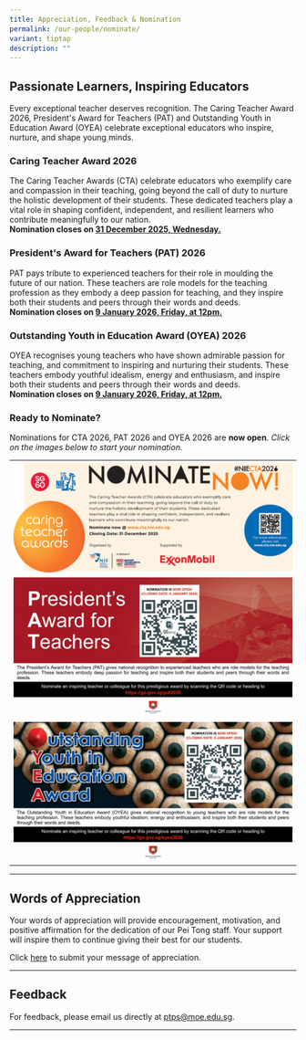 ```yaml
---
title: Appreciation, Feedback & Nomination
permalink: /our-people/nominate/
variant: tiptap
description: ""
---
```

<h2>Passionate Learners, Inspiring Educators</h2>
<p>Every exceptional teacher deserves recognition. The Caring Teacher Award
2026, President's Award for Teachers (PAT) and Outstanding Youth in Education
Award (OYEA) celebrate exceptional educators who inspire, nurture, and
shape young minds.</p>
<h3><strong>Caring Teacher Award 2026</strong></h3>
<p>The Caring Teacher Awards (CTA) celebrate educators who exemplify care
and compassion in their teaching, going beyond the call of duty to nurture
the holistic development of their students. These dedicated teachers play
a vital role in shaping confident, independent, and resilient learners
who contribute meaningfully to our nation.
<br><strong>Nomination closes on <u>31 December 2025, Wednesday.</u></strong>
</p>
<h3><strong>President's Award for Teachers (PAT) 2026</strong></h3>
<p>PAT pays tribute to experienced teachers for their role in moulding the
future of our nation. These teachers are role models for the teaching profession
as they embody a deep passion for teaching, and they inspire both their
students and peers through their words and deeds.
<br><strong>Nomination closes on <u>9 January 2026, Friday, at 12pm.</u></strong>
</p>
<h3><strong>Outstanding Youth in Education Award (OYEA) 2026</strong></h3>
<p>OYEA recognises young teachers who have shown admirable passion for teaching,
and commitment to inspiring and nurturing their students. These teachers
embody youthful idealism, energy and enthusiasm, and inspire both their
students and peers through their words and deeds.
<br><strong>Nomination closes on <u>9 January 2026, Friday, at 12pm.</u></strong>
</p>
<h3><strong>Ready to Nominate?</strong></h3>
<p>Nominations for CTA 2026, PAT 2026 and OYEA 2026 are <strong>now open</strong>. <em>Click on the images below to start your nomination.</em>
</p>
<p></p>
<table style="minWidth: 25px">
<colgroup>
<col>
</colgroup>
<tbody>
<tr>
<th rowspan="1" colspan="1"><a class="isomer-image-wrapper" href="https://www.cta.nie.edu.sg/nominate"><img style="width: 100%" height="auto" width="100%" alt="" src="/images/CTA_2026.jpg"></a>
</th>
</tr>
<tr>
<td rowspan="1" colspan="1"><a class="isomer-image-wrapper" href="https://go.gov.sg/pat2026"><img style="width: 100%" height="auto" width="100%" alt="" src="/images/PAT_Banner.jpg"></a>
</td>
</tr>
<tr>
<td rowspan="1" colspan="1"><a class="isomer-image-wrapper" href="https://go.gov.sg/oyea2026"><img style="width: 100%" height="auto" width="100%" alt="" src="/images/OYEA_Banner.jpg"></a>
</td>
</tr>
</tbody>
</table>
<hr>
<h2>Words of Appreciation</h2>
<p>Your words of appreciation will provide encouragement, motivation, and
positive affirmation for the dedication of our Pei Tong staff. Your support
will inspire them to continue giving their best for our students.</p>
<p>Click <a href="https://go.gov.sg/saythanksptps" rel="noopener" target="_blank">here</a> to
submit your message of appreciation.</p>
<hr>
<h2>Feedback</h2>
<p>For feedback, please email us directly at <a href="#" rel="noopener noreferrer nofollow" target="_blank">ptps@moe.edu.sg</a>.</p>
<hr>
<p></p>